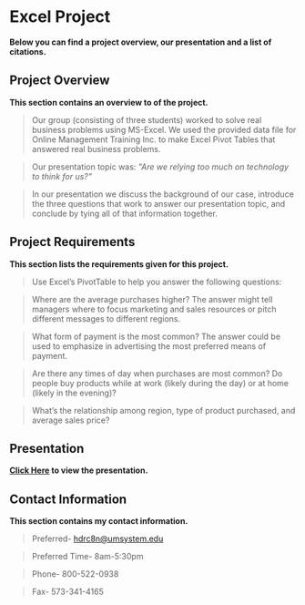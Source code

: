 # Excel Project
**Below you can find a project overview, our presentation and a list of citations.**
## Project Overview
**This section contains an overview to of the project.**
> Our group (consisting of three students) worked  to solve real business problems using MS-Excel. We used the provided data file for Online Management Training Inc. to make Excel Pivot Tables that answered real business problems.

> Our presentation topic was: *"Are we relying too much on technology to think for us?"*

> In our presentation we discuss the background of our case, introduce the three questions that work to answer our presentation topic, and conclude by tying all of that information together.

## Project Requirements
**This section lists the requirements given for this project.**
> Use Excel’s PivotTable to help you answer the following questions:

> Where are the average purchases higher? The answer might tell managers where to focus marketing and sales resources or pitch different messages to different regions.

> What form of payment is the most common? The answer could be used to emphasize in advertising the most preferred means of payment.

> Are there any times of day when purchases are most common? Do people buy products while at work (likely during the day) or at home (likely in the evening)?

> What’s the relationship among region, type of product purchased, and average sales price?

## Presentation
**[Click Here](https://docs.google.com/document/d/1BCHy75qv7b6G1Foz87mV0TEu-_qsvSLL09-4Si7tI0U/edit) to view the presentation.**

## Contact Information
**This section contains my contact information.**
> Preferred- hdrc8n@umsystem.edu

> Preferred Time- 8am-5:30pm 

> Phone- 800-522-0938

> Fax- 573-341-4165
